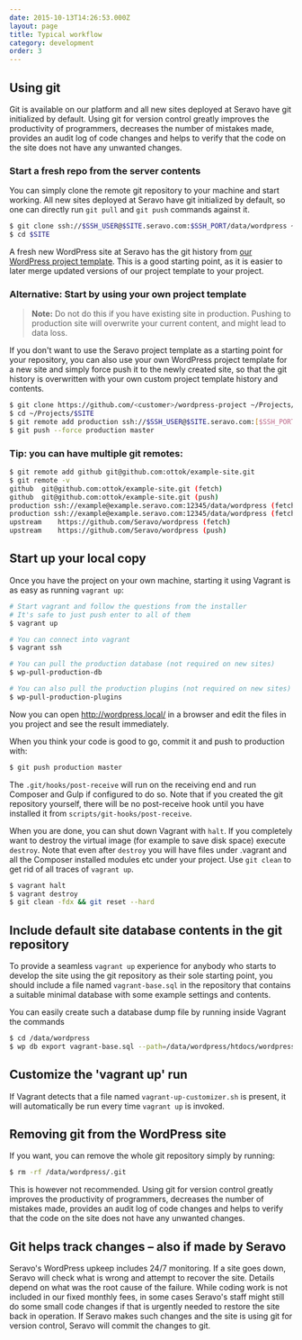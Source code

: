 ```yaml
---
date: 2015-10-13T14:26:53.000Z
layout: page
title: Typical workflow
category: development
order: 3
---
```


## Using git

Git is available on our platform and all new sites deployed at Seravo have git initialized by default. Using git for version control greatly improves the productivity of programmers, decreases the number of mistakes made, provides an audit log of code changes and helps to verify that the code on the site does not have any unwanted changes.

### Start a fresh repo from the server contents

You can simply clone the remote git repository to your machine and start working. All new sites deployed at Seravo have git initialized by default, so one can directly run `git pull` and `git push` commands against it.

```bash
$ git clone ssh://$SSH_USER@$SITE.seravo.com:$SSH_PORT/data/wordpress ~/Projects/$SITE --origin production
$ cd $SITE
```

A fresh new WordPress site at Seravo has the git history from [our WordPress project template](https://github.com/Seravo/wordpress). This is a good starting point, as it is easier to later merge updated versions of our project template to your project.

### Alternative: Start by using your own project template
> **Note:** Do not do this if you have existing site in production. Pushing to production site will overwrite your current content, and might lead to data loss.

If you don't want to use the Seravo project template as a starting point for your repository, you can also use your own WordPress project template for a new site and simply force push it to the newly created site, so that the git history is overwritten with your own custom project template history and contents.

```bash
$ git clone https://github.com/<customer>/wordpress-project ~/Projects/$SITE
$ cd ~/Projects/$SITE
$ git remote add production ssh://$SSH_USER@$SITE.seravo.com:[$SSH_PORT]/data/wordpress
$ git push --force production master
```

### Tip: you can have multiple git remotes:
```bash
$ git remote add github git@github.com:ottok/example-site.git
$ git remote -v
github	git@github.com:ottok/example-site.git (fetch)
github	git@github.com:ottok/example-site.git (push)
production ssh://example@example.seravo.com:12345/data/wordpress (fetch)
production ssh://example@example.seravo.com:12345/data/wordpress (fetch)
upstream	https://github.com/Seravo/wordpress (fetch)
upstream	https://github.com/Seravo/wordpress (push)
```

## Start up your local copy

Once you have the project on your own machine, starting it using Vagrant is as easy as running `vagrant up`:

```bash
# Start vagrant and follow the questions from the installer
# It's safe to just push enter to all of them
$ vagrant up

# You can connect into vagrant
$ vagrant ssh

# You can pull the production database (not required on new sites)
$ wp-pull-production-db

# You can also pull the production plugins (not required on new sites)
$ wp-pull-production-plugins
```

Now you can open http://wordpress.local/ in a browser and edit the files in you project and see the result immediately.


When you think your code is good to go, commit it and push to production with:

```bash
$ git push production master
```

The `.git/hooks/post-receive` will run on the receiving end and run Composer and Gulp if configured to do so. Note that if you created the git repository yourself, there will be no post-receive hook until you have installed it from `scripts/git-hooks/post-receive`.

When you are done, you can shut down Vagrant with `halt`. If you completely want to destroy the virtual image (for example to save disk space) execute `destroy`. Note that even after `destroy` you will have files under .vagrant and all the Composer installed modules etc under your project. Use `git clean` to get rid of all traces of `vagrant up`.

```bash
$ vagrant halt
$ vagrant destroy
$ git clean -fdx && git reset --hard
```

## Include default site database contents in the git repository

To provide a seamless `vagrant up` experience for anybody who starts to develop the site using the git repository as their sole starting point, you should include a file named `vagrant-base.sql` in the repository that contains a suitable minimal database with some example settings and contents.

You can easily create such a database dump file by running inside Vagrant the commands

```bash
$ cd /data/wordpress
$ wp db export vagrant-base.sql --path=/data/wordpress/htdocs/wordpress --skip-extended-insert --allow-root --single-transaction
```

## Customize the 'vagrant up' run

If Vagrant detects that a file named `vagrant-up-customizer.sh` is present, it will automatically be run every time `vagrant up` is invoked.

## Removing git from the WordPress site

If you want, you can remove the whole git repository simply by running:

```bash
$ rm -rf /data/wordpress/.git
```

This is however not recommended. Using git for version control greatly improves the productivity of programmers, decreases the number of mistakes made, provides an audit log of code changes and helps to verify that the code on the site does not have any unwanted changes.

## Git helps track changes – also if made by Seravo

Seravo's WordPress upkeep includes 24/7 monitoring. If a site goes down, Seravo will check what is wrong and attempt to recover the site. Details depend on what was the root cause of the failure. While coding work is not included in our fixed monthly fees, in some cases Seravo's staff might still do some small code changes if that is urgently needed to restore the site back in operation. If Seravo makes such changes and the site is using git for version control, Seravo will commit the changes to git.
